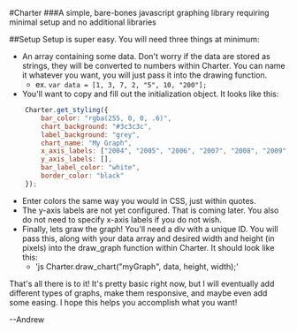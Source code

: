 #Charter
###A simple, bare-bones javascript graphing library requiring minimal setup and no additional libraries

##Setup
Setup is super easy. You will need three things at minimum:
+ An array containing some data. Don't worry if the data are stored as strings, they will be converted to numbers within Charter. You can name it whatever you want, you will just pass it into the drawing function.
	- ex. `var data = [1, 3, 7, 2, "5", 10, "200"];`
+ You'll want to copy and fill out the initialization object. It looks like this:
```    javascript
	Charter.get_styling({
        bar_color: "rgba(255, 0, 0, .6)",
        chart_background: "#3c3c3c",
        label_background: "grey",
        chart_name: "My Graph",
        x_axis_labels: ["2004", "2005", "2006", "2007", "2008", "2009", "2010", "2011", "2012", "2013", "2014", "2015"],
        y_axis_labels: [],
        bar_label_color: "white",
        border_color: "black"
    });
```
+ Enter colors the same way you would in CSS, just within quotes.
+ The y-axis labels are not yet configured. That is coming later. You also do not need to specify x-axis labels if you do not wish.
+ Finally, lets graw the graph! You'll need a div with a unique ID. You will pass this, along with your data array and desired width and height (in pixels) into the draw_graph function within Charter. It should look like this:
	- 'js Charter.draw_chart("myGraph", data, height, width);'

That's all there is to it! It's pretty basic right now, but I will eventually add different types of graphs, make them responsive, and maybe even add some easing. I hope this helps you accomplish what you want!

--Andrew

